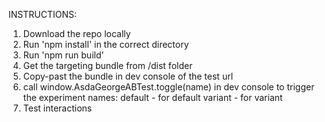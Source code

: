 INSTRUCTIONS:

1. Download the repo locally
2. Run 'npm install' in the correct directory
3. Run 'npm run build'
4. Get the targeting bundle from /dist folder
5. Copy-past the bundle in dev console of the test url
6. call window.AsdaGeorgeABTest.toggle(name) in dev console to trigger the experiment
names:
  default - for default
  variant - for variant
7. Test interactions
